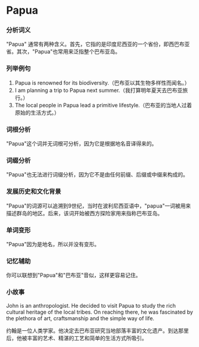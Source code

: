 # Papua

### 分析词义

  

"Papua" 通常有两种含义。首先，它指的是印度尼西亚的一个省份，即西巴布亚省。其次，"Papua"也常用来泛指整个巴布亚岛。

  

### 列举例句

  

1.  Papua is renowned for its biodiversity.（巴布亚以其生物多样性而闻名。）
2.  I am planning a trip to Papua next summer.（我打算明年夏天去巴布亚旅行。）
3.  The local people in Papua lead a primitive lifestyle.（巴布亚的当地人过着原始的生活方式。）

  

### 词根分析

  

"Papua"这个词并无词根可分析，因为它是根据地名音译得来的。

  

### 词缀分析

  

"Papua"也无法进行词缀分析，因为它不是由任何前缀、后缀或中缀来构成的。

  

### 发展历史和文化背景

  

"Papua"的词源可以追溯到9世纪，当时在波利尼西亚语中，"papua"一词被用来描述群岛的地区。后来，该词开始被西方探险家用来指称巴布亚岛。

  

### 单词变形

  

"Papua"因为是地名，所以并没有变形。

  

### 记忆辅助

  

你可以联想到"Papua"和"巴布亚"音似，这样更容易记住。

  

### 小故事

  

John is an anthropologist. He decided to visit Papua to study the rich cultural heritage of the local tribes. On reaching there, he was fascinated by the plethora of art, craftsmanship and the simple way of life.

  

约翰是一位人类学家。他决定去巴布亚研究当地部落丰富的文化遗产。到达那里后，他被丰富的艺术、精湛的工艺和简单的生活方式所吸引。
